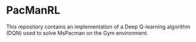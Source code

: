 # PacManRL

This repository contains an implementation of a Deep Q-learning algorithm (DQN) used to solve MsPacman on the Gym environment. 
